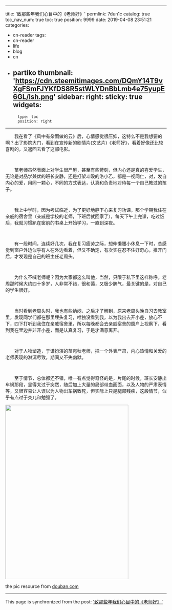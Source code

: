 
---
title: '致那些年我们心目中的《老师好》'
permlink: 7dun1c
catalog: true
toc_nav_num: true
toc: true
position: 9999
date: 2019-04-08 23:51:21
categories:
- cn-reader
tags:
- cn-reader
- life
- blog
- cn
- partiko
thumbnail: 'https://cdn.steemitimages.com/DQmY14T9vXgFSmFJYKfDS8R5stWLYDnBbLmb4e75yupE6GL/lsh.png'
sidebar:
    right:
        sticky: true
widgets:
    -
        type: toc
        position: right
---


<html>
<p>　　我在看了《风中有朵雨做的云》后，心情感觉很压抑，这特么不是我想要的啊？出了影院大门，看到在宣传新的剧情片(文艺片)《老师好》，看着好像还比较喜剧的，又返回去看了这部电影。</p>
<p><br></p>
<p>　　苗老师虽然表面上对学生很严厉，甚至有些苛刻，但内心还是真的喜爱学生，无论是对品学兼优的班长安静，还是打架斗殴的洛小乙，都是一视同仁，对，发自内心的爱，用同一颗心，不同的方式表达，认真和负责地对待每一个自己教过的孩子。</p>
<p><br></p>
<p>　　我上中学时，因为考试临近，为了更好地静下心来复习功课，那个学期我住在亲戚的宿舍里（亲戚是学校的老师，下班后就回家了），每天下午上完课，吃过饭后，我就习惯趴在窗前的书桌上开始学习，一直到深夜。</p>
<p><br></p>
<p>　　有一段时间，连续好几次，我在复习疲劳之际，想伸懒腰小休息一下时，总感觉到窗户外边似乎有人在外边看着，但又不确定，有次实在忍不住好奇心，推开门后，才发现是自己的班主任老周头。</p>
<p><br></p>
<p>　　为什么不喊老师呢？因为大家都这么叫他，当然，只限于私下里这样称呼。老周那时候大约四十多岁，人非常不错，很和蔼，又极少脾气，​最关键的是，对自己的学生很好。</p>
<p><br></p>
<p>　　当时看到老周头​时，我也有些纳闷，之后才了解到，原来老周头晚自习去教室里，发现同学们都在那里埋头复习，唯独没看到我，以为我出去开小差，放心不下，四下打听到我住在亲戚宿舍里，所以每晚都会去亲戚宿舍的窗户上视察下，看到我在里边并非开小差，而是认真复习，于是才满意离开。</p>
<p><br></p>
<p>　　​对于人物塑造，于谦扮演的苗宛秋老师，把一个外表严肃，内心热情和关爱的老师表现的淋漓尽致，期间又不失幽默。</p>
<p><br></p>
<p>　　至于情节，总体都还不错，唯一有点觉得奇怪的是，片尾的时候，班长安静出车祸那段，显得太过于突然，随后加上大量的局部带血画面，以及人物的严肃表情等，又很容易让人误以为人物出车祸致死，但实际上只是腿部残疾，这段情节，似乎​有点过于突兀和勉强了。</p>
<p><img src="https://cdn.steemitimages.com/DQmY14T9vXgFSmFJYKfDS8R5stWLYDnBbLmb4e75yupE6GL/lsh.png" width="384" height="544"/></p>
<p>the pic resource from <a href="https://movie.douban.com/photos/photo/2551352209/">douban.com</a></p>
</html>

- - -

This page is synchronized from the post: ['致那些年我们心目中的《老师好》'](https://steemit.com/@rivalhw/7dun1c)
